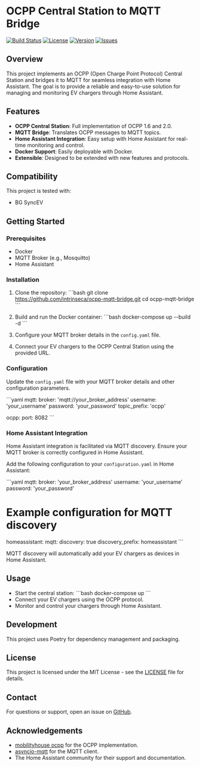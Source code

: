 # OCPP Central Station to MQTT Bridge

[![Build Status](https://img.shields.io/github/actions/workflow/status/intrinseca/ocpp-mqtt-bridge/ci.yml?branch=main)](https://github.com/intrinseca/ocpp-mqtt-bridge/actions)
[![License](https://img.shields.io/github/license/intrinseca/ocpp-mqtt-bridge)](LICENSE)
[![Version](https://img.shields.io/github/v/release/intrinseca/ocpp-mqtt-bridge)](https://github.com/intrinseca/ocpp-mqtt-bridge/releases)
[![Issues](https://img.shields.io/github/issues/intrinseca/ocpp-mqtt-bridge)](https://github.com/intrinseca/ocpp-mqtt-bridge/issues)

## Overview

This project implements an OCPP (Open Charge Point Protocol) Central Station and bridges it to MQTT for seamless integration with Home Assistant. The goal is to provide a reliable and easy-to-use solution for managing and monitoring EV chargers through Home Assistant.

## Features

- **OCPP Central Station**: Full implementation of OCPP 1.6 and 2.0.
- **MQTT Bridge**: Translates OCPP messages to MQTT topics.
- **Home Assistant Integration**: Easy setup with Home Assistant for real-time monitoring and control.
- **Docker Support**: Easily deployable with Docker.
- **Extensible**: Designed to be extended with new features and protocols.

## Compatibility

This project is tested with:

- BG SyncEV

## Getting Started

### Prerequisites

- Docker
- MQTT Broker (e.g., Mosquitto)
- Home Assistant

### Installation

1. Clone the repository:
    \```bash
    git clone https://github.com/intrinseca/ocpp-mqtt-bridge.git
    cd ocpp-mqtt-bridge
    \```

2. Build and run the Docker container:
    \```bash
    docker-compose up --build -d
    \```

3. Configure your MQTT broker details in the `config.yaml` file.

4. Connect your EV chargers to the OCPP Central Station using the provided URL.

### Configuration

Update the `config.yaml` file with your MQTT broker details and other configuration parameters.

\```yaml
mqtt:
  broker: 'mqtt://your_broker_address'
  username: 'your_username'
  password: 'your_password'
  topic_prefix: 'ocpp'

ocpp:
  port: 8082
\```

### Home Assistant Integration

Home Assistant integration is facilitated via MQTT discovery. Ensure your MQTT broker is correctly configured in Home Assistant.

Add the following configuration to your `configuration.yaml` in Home Assistant:

\```yaml
mqtt:
  broker: 'your_broker_address'
  username: 'your_username'
  password: 'your_password'

# Example configuration for MQTT discovery
homeassistant:
  mqtt:
    discovery: true
    discovery_prefix: homeassistant
\```

MQTT discovery will automatically add your EV chargers as devices in Home Assistant.

## Usage

- Start the central station:
    \```bash
    docker-compose up
    \```
- Connect your EV chargers using the OCPP protocol.
- Monitor and control your chargers through Home Assistant.

## Development

This project uses Poetry for dependency management and packaging.

## License

This project is licensed under the MIT License - see the [LICENSE](LICENSE) file for details.

## Contact

For questions or support, open an issue on [GitHub](https://github.com/intrinseca/ocpp-mqtt-bridge/issues).

## Acknowledgements

- [mobilityhouse ocpp](https://github.com/mobilityhouse/ocpp) for the OCPP implementation.
- [asyncio-mqtt](https://github.com/sbtinstruments/asyncio-mqtt) for the MQTT client.
- The Home Assistant community for their support and documentation.
